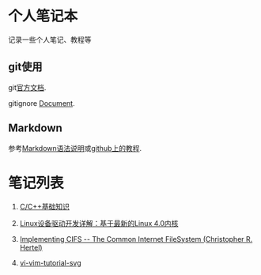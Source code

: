 # 个人笔记本 #
记录一些个人笔记、教程等


## git使用 ##
git[官方文档](https://git-scm.com/documentation).

gitignore [Document](https://git-scm.com/docs/gitignore).


## Markdown ##
参考[Markdown语法说明](http://wowubuntu.com/markdown "简体中文版")或[github上的教程](https://github.com/merlindu/Markdown-Syntax-CN).

# 笔记列表 #

1. [C/C++基础知识](._c/c._cpp)

1. [Linux设备驱动开发详解：基于最新的Linux 4.0内核](._c/linux_device_driver)

1. [Implementing CIFS -- The Common Internet FileSystem (Christopher R. Hertel)](._c/smb._cifs)

1. [vi-vim-tutorial-svg](._c/vi-vim-tutorial-svg)
